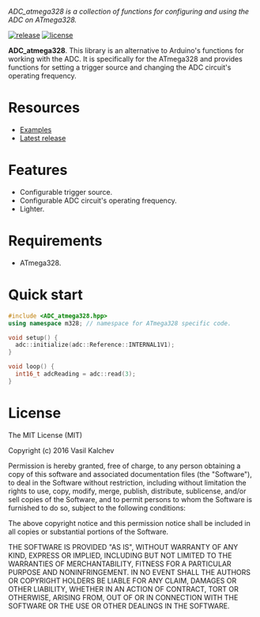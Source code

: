 *ADC_atmega328 is a collection of functions for configuring and using the ADC on ATmega328.*

[![release](https://img.shields.io/badge/release-0.1.0-yellow.svg)](https://github.com/VaSe7u/ADC_atmega328/releases)
[![license](https://img.shields.io/github/license/mashape/apistatus.svg?maxAge=2592000)](https://opensource.org/licenses/mit-license.php)


**ADC_atmega328**.
This library is an alternative to Arduino's functions for working with the ADC. It is specifically for the ATmega328 and provides functions for setting a trigger source and changing the ADC circuit's operating frequency.


Resources
=========
 - [Examples][examples]
 - [Latest release][latest release]


Features
========
 - Configurable trigger source.
 - Configurable ADC circuit's operating frequency.
 - Lighter.


Requirements
============
 - ATmega328.


Quick start
===========
```c++
#include <ADC_atmega328.hpp>
using namespace m328; // namespace for ATmega328 specific code.

void setup() {
  adc::initialize(adc::Reference::INTERNAL1V1);
}

void loop() {
  int16_t adcReading = adc::read(3);
}

```

License
=======
The MIT License (MIT)

Copyright (c) 2016 Vasil Kalchev

Permission is hereby granted, free of charge, to any person obtaining a copy
of this software and associated documentation files (the "Software"), to deal
in the Software without restriction, including without limitation the rights
to use, copy, modify, merge, publish, distribute, sublicense, and/or sell
copies of the Software, and to permit persons to whom the Software is
furnished to do so, subject to the following conditions:

The above copyright notice and this permission notice shall be included in all
copies or substantial portions of the Software.

THE SOFTWARE IS PROVIDED "AS IS", WITHOUT WARRANTY OF ANY KIND, EXPRESS OR
IMPLIED, INCLUDING BUT NOT LIMITED TO THE WARRANTIES OF MERCHANTABILITY,
FITNESS FOR A PARTICULAR PURPOSE AND NONINFRINGEMENT. IN NO EVENT SHALL THE
AUTHORS OR COPYRIGHT HOLDERS BE LIABLE FOR ANY CLAIM, DAMAGES OR OTHER
LIABILITY, WHETHER IN AN ACTION OF CONTRACT, TORT OR OTHERWISE, ARISING FROM,
OUT OF OR IN CONNECTION WITH THE SOFTWARE OR THE USE OR OTHER DEALINGS IN THE
SOFTWARE.

[examples]: https://github.com/VaSe7u/ADC_atmega328/tree/master/examples
[latest release]: https://github.com/VaSe7u/ADC_atmega328/releases/latest
